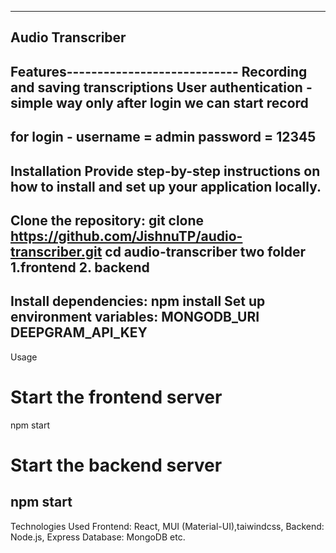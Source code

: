 -------------------------------------------
Audio Transcriber
----------------------------------------------
Features----------------------------
Recording and saving transcriptions
User authentication - simple way only  after login we can start record
--------------------------------------------------
for login - username = admin
            password = 12345
--------------------------------------------------
Installation
Provide step-by-step instructions on how to install and set up your application locally.
---------------------------------------------------------------
Clone the repository:
git clone https://github.com/JishnuTP/audio-transcriber.git
cd audio-transcriber 
two folder 1.frontend
          2. backend 
--------------------------------------
Install dependencies:
npm install
Set up environment variables:
MONGODB_URI
DEEPGRAM_API_KEY
-------------------------------------------------------
Usage
# Start the frontend server
npm start
# Start the backend server
npm start
---------------------------------------------------------
Technologies Used
Frontend: React, MUI (Material-UI),taiwindcss, 
Backend: Node.js, Express
Database: MongoDB
etc.
